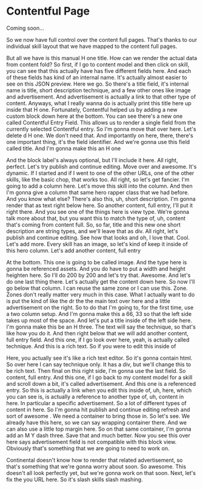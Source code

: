 # Contentful Page

Coming soon...

So we now have full control over the content full pages. That's thanks to our
individual skill layout that we have mapped to the content full pages.

But all we have is this manual H one title. How can we render the actual data from
content fold? So first, if I go to content model and then click on skill, you can see
that this actually have has five different fields here. And each of these fields has
kind of an internal name. It's actually almost easier to see on this JSON preview.
Here we go. So there's a title field, it's internal name is title, short description
technique, and a few other ones like image and advertisement. And advertisement is
actually a link to that other type of content. Anyways, what I really wanna do is
actually print this title here up inside that H one. Fortunately, Contentful helped
us by adding a new custom block down here at the bottom. You can see there's a new
one called Contentful Entry Field. This allows us to render a single field from the
currently selected Contentful entry. So I'm gonna move that over here. Let's delete d
H one. We don't need that. And importantly on here, there, there's one important
thing, it's the field identifier. And we're gonna use this field called title. And
I'm gonna make this an H one

And the block label's always optional, but I'll include it here. All right, perfect.
Let's try publish and continue editing. Move over and awesome. It's dynamic. If I
started and if I went to one of the other URLs, one of the other skills, like the
basic chop, that works too. All right, so let's get fancier. I'm going to add a
column here. Let's move this skill into the column. And then I'm gonna give a column
that same hero rapper class that we had before. And you know what else? There's also
this, uh, short description. I'm gonna render that as text right below here. So
another content, full entry, I'll put it right there. And you see one of the things
here is view type. We're gonna talk more about that, but you want this to match the
type of, uh, content that's coming from content full. So, so far, title and this new
one short description are string types, and we'll leave that as div. All right, let's
publish and continue editing. See how that looks and oh, I love that. Cool. Let's add
more. Every skill has an image, so let's kind of keep it inside of this hero column.
Let's add another content, full entry

At the bottom. This one is going to be called image. And the type here is gonna be
referenced assets. And you do have to put a width and height heighten here. So I'll
do 200 by 200 and let's try that. Awesome. And let's do one last thing there. Let's
actually get the content down here. So now I'll go below that column. I can reuse the
same zone or I can use this. Zone. Zones don't really matter very much in this case.
What I actually want to do is put the kind of like the dr the the main text over here
and a little advertisement on the right. So to do that I'm going to, for the first
time, use a two column setup. And I'm gonna make this a 66, 33 so that the left side
takes up most of the space. And let's put a title inside of the left side here. I'm
gonna make this be an H three. The text will say the technique, so that's like how
you do it. And then right below that we will add another content, full entry field.
And this one, if I go look over here, yeah, is actually called technique. And this is
a rich text. So if you were to edit this inside of

Here, you actually see it's like a rich text editor. So it's gonna contain html. So
over here I can say technique only. It has a div, but we'll change this to be rich
text. Then final on this right side, I'm gonna use the last field. So content, full
entry. And this one, if I go back to my content model for a skill and scroll down a
bit, it's called advertisement. And this one is a referenced entry. So this is
actually a link when you edit this inside of, uh, here, which you can see is, is
actually a reference to another type of, uh, content in here. In particular a
specific advertisement. So a lot of different types of content in here. So I'm gonna
hit publish and continue editing refresh and sort of awesome <laugh>. We need a
container to bring those in. So let's see. We already have this here, so we can say
wrapping container there. And we can also use a little top margin here. So on that
same container, I'm gonna add an M Y dash three. Save that and much better. Now you
see this over here says advertisement field is not compatible with this block view.
Obviously that's something that we are going to need to work on.

Continental doesn't know how to render that related advertisement, so that's
something that we're gonna worry about soon. So awesome. This doesn't all look
perfectly yet, but we're gonna work on that soon. Next, let's fix the you URL here.
So it's slash skills slash mashing.

